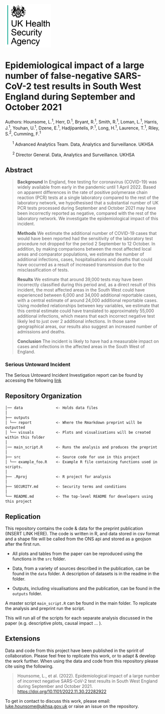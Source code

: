 <img src="images/ukhsa-logo.png" alt="drawing" width="150"/>

# Epidemiological impact of a large number of false-negative SARS-CoV-2 test results in South West England during September and October 2021

Authors: Hounsome, L.<sup>1</sup>, Herr, D.<sup>1</sup>, Bryant, R.<sup>1</sup>, Smith, R.<sup>1</sup>, Loman, L.<sup>1</sup>, Harris, J.<sup>1</sup>, Youhan, U.<sup>1</sup>, Dzene, E.<sup>1</sup>, Hadjipantelis, P.<sup>1</sup>, Long, H.<sup>1</sup>, Laurence, T.<sup>1</sup>, Riley, S.<sup>2</sup>, Cumming, F.<sup>1</sup>

&nbsp;&nbsp;&nbsp;&nbsp;&nbsp;&nbsp;<sup>1</sup> Advanced Analytics Team. Data, Analytics and Surveillance. UKHSA

&nbsp;&nbsp;&nbsp;&nbsp;&nbsp;&nbsp;<sup>2</sup> Director General. Data, Analytics and Surveillance. UKHSA


## Abstract

>**Background** In England, free testing for coronavirus (COVID-19) was widely available from early in the pandemic until 1 April 2022. Based on apparent differences in the rate of positive polymerase chain reaction (PCR) tests at a single laboratory compared to the rest of the laboratory network, we hypothesised that a substantial number of UK PCR tests processed during September and October 2021 may have been incorrectly reported as negative, compared with the rest of the laboratory network. We investigate the epidemiological impact of this incident.
>
>**Methods** We estimate the additional number of COVID-19 cases that would have been reported had the sensitivity of the laboratory test procedure not dropped for the period 2 September to 12 October. In addition, by making comparisons between the most affected 
local areas and comparator populations, we estimate the number of additional infections, cases, hospitalisations and deaths that could have occurred as a result of increased transmission due to the misclassification of tests.
>
>**Results** We estimate that around 39,000 tests may have been incorrectly classified during this period and, as a direct result of this incident, the most affected areas in the South West could have experienced between 6,000 and 34,000 additional reportable cases, with a central estimate of around 24,000 additional reportable cases. Using modelled relationships between key variables, we estimate that this central estimate could have translated to approximately 55,000 additional infections, which means that each incorrect negative test likely led to just over 2 additional infections. In those same geographical areas, our results also suggest an increased number of admissions and deaths.
>
>**Conclusion** The incident is likely to have had a measurable impact on cases and infections in the affected areas in the South West of England.

### **Serious Untoward Incident** 
The Serious Untoward Incident Investigation report can be found by accessing the following [link](https://www.gov.uk/government/publications/serious-untoward-incident-investigation-immensa-health-clinic-limited)

## Repository Organization


    │── data               <- Holds data files
    │
    ├── outputs
    │ └── report           <- Where the Rmarkdown preprint will be outputted       
    │ └── visuals          <- Plots and visualisations will be created within this folder
    │
    │── main_script.R      <- Runs the analysis and produces the preprint
    │
    ├── src                <- Source code for use in this project
    │ └── example_foo.R    <- Example R file containing functions used in scripts.
    │
    ├── .Rproj             <- R project for analysis
    │
    ├── SECURITY.md        <- Security terms and conditions
    │
    └── README.md          <- The top-level README for developers using this project



Replication
----------
This repository contains the code & data for the preprint publication (INSERT LINK HERE). The code is written in R, and data stored in csv format and a shape file will be called from the ONS api and stored as a geojson after the first run.

- All plots and tables from the paper can be reproduced using the functions in the `src` folder.

- Data, from a variety of sources described in the publication, can be found in the `data` folder. A description of datasets is in the readme in the folder.
 
- Outputs, including visualisations and the publication, can be found in the `outputs` folder.

A master script `main_script.R` can be found in the main folder. To replicate the analysis and preprint run the script.

This will run all of the scripts for each separate analysis discussed in the paper (e.g. descriptive plots, causal impact ... ).

Extensions
----------
Data and code from this project have been published in the spririt of collaboration. Please feel free to replicate this work, or to adapt & develop the work further. When using the data and code from this repository please cite using the following.

> Hounsome, L., et al. (2022). Epidemiological impact of a large number of incorrect negative SARS-CoV-2 test results in South West England during September and October 2021. https://doi.org/10.1101/2022.11.30.22282922 

To get in contact to discuss this work, please email: luke.hounsome@ukhsa.gov.uk or raise an issue on the repository.

